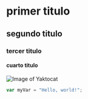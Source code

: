 # primer titulo
## segundo titulo
### tercer titulo
#### cuarto titulo

![Image of Yaktocat](https://octodex.github.com/images/yaktocat.png)

``` javascript
var myVar = "Hello, world!";
```
